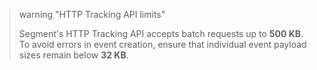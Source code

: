 > warning "HTTP Tracking API limits"
>
> Segment's HTTP Tracking API accepts batch requests up to **500 KB**. To avoid errors in event creation, ensure that individual event payload sizes remain below **32 KB**.
